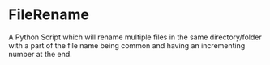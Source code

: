 # FileRename
A Python Script which will rename multiple files in the same directory/folder with a part of the file name being common and having an incrementing number at the end. 
